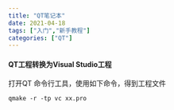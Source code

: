 ```yaml
---
title: "QT笔记本"
date: 2021-04-18
tags: ["入门","新手教程"]
categories: ["QT"]
---
```


#### QT工程转换为Visual Studio工程

打开QT 命令行工具，使用如下命令，得到工程文件

```shell
qmake -r -tp vc xx.pro
```

